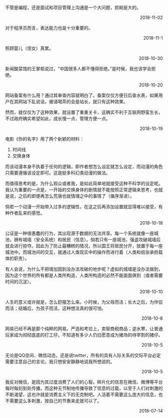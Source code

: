 
<div class="card hoverable"><div class="card-content"> 
不管是编程，还是面试和项目管理上沟通是一个大问题，损耗挺大的。   
 <p align='right'>2018-11-02</p></div></div> 

 <div class="card hoverable"><div class="card-content"> 
对于程序员而言，表达能力也是十分重要的。
 <p align='right'>2018-11-1</p></div></div> 

<div class="card hoverable">
<div class="card-content">
照顾婴儿（侄女）真累。
<p align="right">2018-10-30</p>
</div></div>

<div class="card hoverable">
<div class="card-content">
新闻酸菜馆的王掌柜说过，“中国很多人都不懂得拒绝。”是时候，我也该学会拒绝。
<p align="right">2018-10-20</p>
</div></div>


<div class="card hoverable">
<div class="card-content">
网站备案有什么用？通过其审查内容就明白了。备案仅仅方便日后查水表，如果用户在其网站下乱说话，被请喝茶的会是站长，就只有这种效果。
<p>然而，就仅仅为了这种效果，就设置了重重关卡，这确实不利于互联网野蛮生长，不过政府确实希望如此，成长慢一点，管理方便一点。</p>
<p align="right">2018-10-19</p>
</div></div>

<div class="card hoverable">
<div class="card-content">
<p>电影《你的名字》用了两个新颖的材料：</p>
<ol start='' >
<li>时间线</li>
<li>交换身体</li>
</ol>
<p>而该动漫本身不执着于任何的逻辑，即作者想怎么设定就怎么设定，而动漫的角色只需要遵循该设定即可。这是挺多科幻类动漫的做法。</p>
<p>而值得思考的是，为什么观众或者我，是如此简单地就接受这种不科学的设定呢。我认为重要的一点是，一开始的交换身体的剧情就不能按照正常逻辑来思考，也就是说，之后的即便再怎么荒唐也就情理之中的事情了（循序渐进）。</p>
<p>倘若一个动漫一开始带入过多的逻辑性，在这之后再添加设置就显得难以接受，有种作者乱来的感觉。</p>
<p align="right">2018-10-18</p>
</div></div>

<div class="card hoverable">
<div class="card-content">
公证是一种很愚蠢的行为，其出现源于数据的无法共享。每一个系统就像一座城池，拥有城墙（安全系统）和居民（信息）。倘若只有一座城池，强盗攻破城墙后就会进行掠夺。因此为了防止最糟糕的情况，所以国王将居民分开，放置于每一座城池中。而城池间的交互，就通过人类现实中的操作而进行着（人类和纸张承担载体的职责）。
<p>有人会说，为什么不把墙加固到没办法攻破的地步呢？虚拟的城墙是没办法做到，因为这个世界的所有都是人类所构造，人类所构造的必然不能面面俱到（或者需要时间的沉淀）。</p>
<p align="right">2018-10-10</p>
</div></div>


<div class="card hoverable">
<div class="card-content">
人生的意义或许就是，怎么舒服怎么来。小时候，为父母而活；长大之后，为伴侣而活；结婚后，为孩子而活，这种想法真的很可怕。
<p align="right">2018-10-8</p>
</div></div>

<div class="card hoverable">
<div class="card-content">
网易已经不再是那个纯粹的网易。严选和考拉上，卖智商税商品；逆水寒，让普通玩家成为彻彻底底的打工仔。不知道有多少人仍旧愿意成为猪场的待宰割的猪仔。
<p align="right">2018-10-5</p>
</div></div>

<div class="card hoverable">
<div class="card-content">
无论是QQ空间、微信动态，还是说twitter，所有的具有人际关系的交际平台必定需要注意自己的言论。我只想安安静静地说我所想说的。
<p align="right">2018-10-5</p>
</div></div>


<div class="card hoverable">
<div class="card-content">
我反对微信，是因为其过度消费了人们的心智。碎片化的信息在微信、微博等平台每时每刻到处传播，而这种无节制地传播导致了信息的过载，以至于人们对刺激的不断渴望，这也许就是消费主义下的无克制吧。人活着不需要这么庞大的信息，也不需要这么多刺激，按自己的节奏来走就可以了。
<p align="right">2018-07-14</p>
</div>

